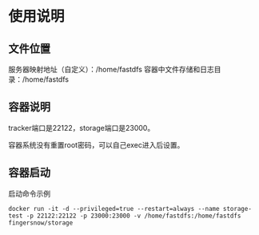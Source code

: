# 使用说明

## 文件位置

服务器映射地址（自定义）：/home/fastdfs
容器中文件存储和日志目录：/home/fastdfs

## 容器说明

tracker端口是22122，storage端口是23000。

容器系统没有重置root密码，可以自己exec进入后设置。

## 容器启动

启动命令示例

``` shell
docker run -it -d --privileged=true --restart=always --name storage-test -p 22122:22122 -p 23000:23000 -v /home/fastdfs:/home/fastdfs fingersnow/storage
```
